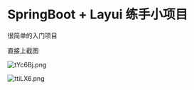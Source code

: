 # SpringBoot + Layui 练手小项目

很简单的入门项目

直接上截图

![tYc6Bj.png](https://s1.ax1x.com/2020/06/02/tYc6Bj.png)

![ttiLX6.png](https://s1.ax1x.com/2020/06/02/ttiLX6.png)